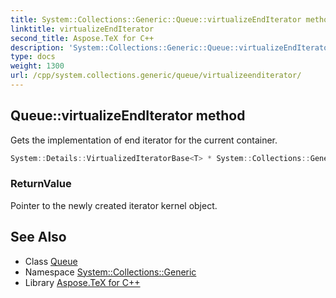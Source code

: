 ```yaml
---
title: System::Collections::Generic::Queue::virtualizeEndIterator method
linktitle: virtualizeEndIterator
second_title: Aspose.TeX for C++
description: 'System::Collections::Generic::Queue::virtualizeEndIterator method. Gets the implementation of end iterator for the current container in C++.'
type: docs
weight: 1300
url: /cpp/system.collections.generic/queue/virtualizeenditerator/
---
```

## Queue::virtualizeEndIterator method


Gets the implementation of end iterator for the current container.

```cpp
System::Details::VirtualizedIteratorBase<T> * System::Collections::Generic::Queue<T>::virtualizeEndIterator() override
```


### ReturnValue

Pointer to the newly created iterator kernel object.

## See Also

* Class [Queue](../)
* Namespace [System::Collections::Generic](../../)
* Library [Aspose.TeX for C++](../../../)

